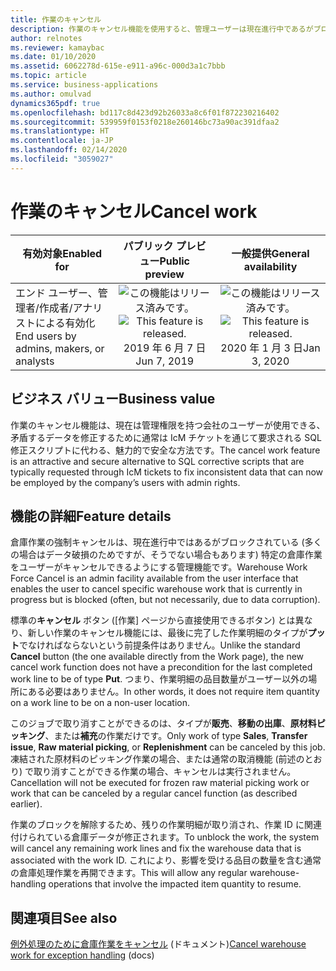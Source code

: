 ```yaml
---
title: 作業のキャンセル
description: 作業のキャンセル機能を使用すると、管理ユーザーは現在進行中であるがブロックされている特定の倉庫作業をキャンセルできます。 運用上の理由でキャンセルが必要な作業については、ユーザーは作業フォームで利用可能な通常の作業キャンセル操作を引き続き使用する必要があります。
author: relnotes
ms.reviewer: kamaybac
ms.date: 01/10/2020
ms.assetid: 6062278d-615e-e911-a96c-000d3a1c7bbb
ms.topic: article
ms.service: business-applications
ms.author: omulvad
dynamics365pdf: true
ms.openlocfilehash: bd117c8d423d92b26033a8c6f01f872230216402
ms.sourcegitcommit: 539959f0153f0218e260146bc73a90ac391dfaa2
ms.translationtype: HT
ms.contentlocale: ja-JP
ms.lasthandoff: 02/14/2020
ms.locfileid: "3059027"
---
```

# <a name="cancel-work"></a><span data-ttu-id="82963-104">作業のキャンセル</span><span class="sxs-lookup"><span data-stu-id="82963-104">Cancel work</span></span>


| <span data-ttu-id="82963-105">有効対象</span><span class="sxs-lookup"><span data-stu-id="82963-105">Enabled for</span></span>    |  <span data-ttu-id="82963-106">パブリック プレビュー</span><span class="sxs-lookup"><span data-stu-id="82963-106">Public preview</span></span> | <span data-ttu-id="82963-107">一般提供</span><span class="sxs-lookup"><span data-stu-id="82963-107">General availability</span></span> | 
| ---------- | :----------: |:----------: |
|<span data-ttu-id="82963-108">エンド ユーザー、管理者/作成者/アナリストによる有効化</span><span class="sxs-lookup"><span data-stu-id="82963-108">End users by admins, makers, or analysts</span></span>|<span data-ttu-id="82963-109">![この機能はリリース済みです。](/dynamics365-release-plan/media/green-checkmark.png "この機能はリリース済みです。")</span><span class="sxs-lookup"><span data-stu-id="82963-109">![This feature is released.](/dynamics365-release-plan/media/green-checkmark.png "This feature is released.")</span></span> <span data-ttu-id="82963-110">2019 年 6 月 7 日</span><span class="sxs-lookup"><span data-stu-id="82963-110">Jun 7, 2019</span></span>| <span data-ttu-id="82963-111">![この機能はリリース済みです。](/dynamics365-release-plan/media/green-checkmark.png "この機能はリリース済みです。")</span><span class="sxs-lookup"><span data-stu-id="82963-111">![This feature is released.](/dynamics365-release-plan/media/green-checkmark.png "This feature is released.")</span></span> <span data-ttu-id="82963-112">2020 年 1 月 3 日</span><span class="sxs-lookup"><span data-stu-id="82963-112">Jan 3, 2020</span></span>|


## <a name="business-value"></a><span data-ttu-id="82963-113">ビジネス バリュー</span><span class="sxs-lookup"><span data-stu-id="82963-113">Business value</span></span>
<!-- bv start -->
<span data-ttu-id="82963-114">作業のキャンセル機能は、現在は管理権限を持つ会社のユーザーが使用できる、矛盾するデータを修正するために通常は IcM チケットを通じて要求される SQL 修正スクリプトに代わる、魅力的で安全な方法です。</span><span class="sxs-lookup"><span data-stu-id="82963-114">The cancel work feature is an attractive and secure alternative to SQL corrective scripts that are typically requested through IcM tickets to fix inconsistent data that can now be employed by the company’s users with admin rights.</span></span>
<!-- bv end -->



## <a name="feature-details"></a><span data-ttu-id="82963-115">機能の詳細</span><span class="sxs-lookup"><span data-stu-id="82963-115">Feature details</span></span>
<!--feature detail start -->
<span data-ttu-id="82963-116">倉庫作業の強制キャンセルは、現在進行中ではあるがブロックされている (多くの場合はデータ破損のためですが、そうでない場合もあります) 特定の倉庫作業をユーザーがキャンセルできるようにする管理機能です。</span><span class="sxs-lookup"><span data-stu-id="82963-116">Warehouse Work Force Cancel is an admin facility available from the user interface that enables the user to cancel specific warehouse work that is currently in progress but is blocked (often, but not necessarily, due to data corruption).</span></span> 

<span data-ttu-id="82963-117">標準の**キャンセル** ボタン ([作業] ページから直接使用できるボタン) とは異なり、新しい作業のキャンセル機能には、最後に完了した作業明細のタイプが**プット**でなければならないという前提条件はありません。</span><span class="sxs-lookup"><span data-stu-id="82963-117">Unlike the standard **Cancel** button (the one available directly from the Work page), the new cancel work function does not have a precondition for the last completed work line to be of type **Put**.</span></span> <span data-ttu-id="82963-118">つまり、作業明細の品目数量がユーザー以外の場所にある必要はありません。</span><span class="sxs-lookup"><span data-stu-id="82963-118">In other words, it does not require item quantity on a work line to be on a non-user location.</span></span> 

<span data-ttu-id="82963-119">このジョブで取り消すことができるのは、タイプが**販売**、**移動の出庫**、**原材料ピッキング**、または**補充**の作業だけです。</span><span class="sxs-lookup"><span data-stu-id="82963-119">Only work of type **Sales**, **Transfer issue**, **Raw material picking**, or **Replenishment** can be canceled by this job.</span></span> <span data-ttu-id="82963-120">凍結された原材料のピッキング作業の場合、または通常の取消機能 (前述のとおり) で取り消すことができる作業の場合、キャンセルは実行されません。</span><span class="sxs-lookup"><span data-stu-id="82963-120">Cancellation will not be executed for frozen raw material picking work or work that can be canceled by a regular cancel function (as described earlier).</span></span> 

<span data-ttu-id="82963-121">作業のブロックを解除するため、残りの作業明細が取り消され、作業 ID に関連付けられている倉庫データが修正されます。</span><span class="sxs-lookup"><span data-stu-id="82963-121">To unblock the work, the system will cancel any remaining work lines and fix the warehouse data that is associated with the work ID.</span></span> <span data-ttu-id="82963-122">これにより、影響を受ける品目の数量を含む通常の倉庫処理作業を再開できます。</span><span class="sxs-lookup"><span data-stu-id="82963-122">This will allow any regular warehouse-handling operations that involve the impacted item quantity to resume.</span></span>
<!--feature detail end -->










## <a name="see-also"></a><span data-ttu-id="82963-123">関連項目</span><span class="sxs-lookup"><span data-stu-id="82963-123">See also</span></span>

<span data-ttu-id="82963-124">[例外処理のために倉庫作業をキャンセル](https://docs.microsoft.com/dynamics365/supply-chain/warehousing/cancel-warehouse-work) (ドキュメント)</span><span class="sxs-lookup"><span data-stu-id="82963-124">[Cancel warehouse work for exception handling](https://docs.microsoft.com/dynamics365/supply-chain/warehousing/cancel-warehouse-work) (docs)</span></span>
